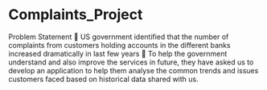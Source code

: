 # Complaints_Project

Problem Statement

US government identified that the number of complaints from customers holding accounts in the
different banks increased dramatically in last few years

To help the government understand and also improve the services in future, they have asked us to
develop an application to help them analyse the common trends and issues customers faced based on
historical data shared with us.
